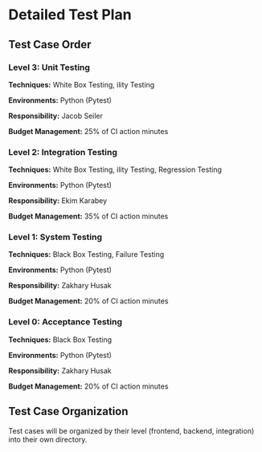 # Detailed Test Plan

## Test Case Order

### Level 3: Unit Testing

**Techniques:** White Box Testing, ility Testing

**Environments:** Python (Pytest)

**Responsibility:** Jacob Seiler

**Budget Management:** 25% of CI action minutes

### Level 2: Integration Testing

**Techniques:** White Box Testing, ility Testing, Regression Testing

**Environments:** Python (Pytest)

**Responsibility:** Ekim Karabey

**Budget Management:** 35% of CI action minutes

### Level 1: System Testing

**Techniques:** Black Box Testing, Failure Testing

**Environments:** Python (Pytest)

**Responsibility:** Zakhary Husak

**Budget Management:** 20% of CI action minutes

### Level 0: Acceptance Testing

**Techniques:** Black Box Testing

**Environments:** Python (Pytest)

**Responsibility:** Zakhary Husak

**Budget Management:** 20% of CI action minutes

## Test Case Organization

Test cases will be organized by their level (frontend, backend, integration) into their own directory.
